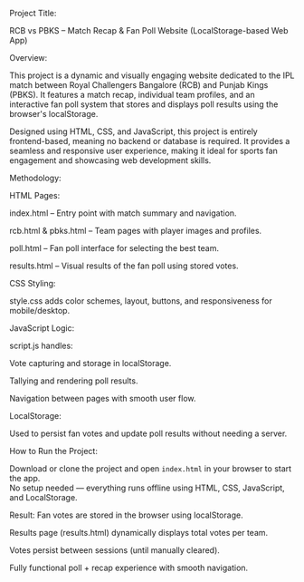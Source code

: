  Project Title:
 
RCB vs PBKS – Match Recap & Fan Poll Website (LocalStorage-based Web App)

 Overview:
 
This project is a dynamic and visually engaging website dedicated to the IPL match between Royal Challengers Bangalore (RCB) and Punjab Kings (PBKS). It features a match recap, individual team profiles, and an interactive fan poll system that stores and displays poll results using the browser's localStorage.

Designed using HTML, CSS, and JavaScript, this project is entirely frontend-based, meaning no backend or database is required. It provides a seamless and responsive user experience, making it ideal for sports fan engagement and showcasing web development skills.


 Methodology:
 
HTML Pages:

index.html – Entry point with match summary and navigation.

rcb.html & pbks.html – Team pages with player images and profiles.

poll.html – Fan poll interface for selecting the best team.

results.html – Visual results of the fan poll using stored votes.

CSS Styling:

style.css adds color schemes, layout, buttons, and responsiveness for mobile/desktop.

JavaScript Logic:

script.js handles:

Vote capturing and storage in localStorage.

Tallying and rendering poll results.

Navigation between pages with smooth user flow.


 LocalStorage:

Used to persist fan votes and update poll results without needing a server.


 How to Run the Project:

Download or clone the project and open `index.html` in your browser to start the app.  
No setup needed — everything runs offline using HTML, CSS, JavaScript, and LocalStorage.


 Result:
Fan votes are stored in the browser using localStorage.

Results page (results.html) dynamically displays total votes per team.

Votes persist between sessions (until manually cleared).

Fully functional poll + recap experience with smooth navigation.
